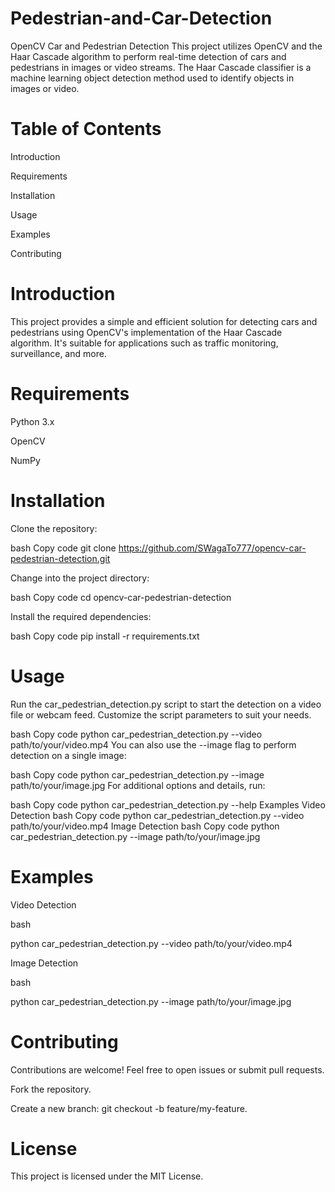 # Pedestrian-and-Car-Detection

OpenCV Car and Pedestrian Detection
This project utilizes OpenCV and the Haar Cascade algorithm to perform real-time detection of cars and pedestrians in images or video streams. The Haar Cascade classifier is a machine learning object detection method used to identify objects in images or video.

# Table of Contents
Introduction

Requirements

Installation

Usage

Examples

Contributing

# Introduction
This project provides a simple and efficient solution for detecting cars and pedestrians using OpenCV's implementation of the Haar Cascade algorithm. It's suitable for applications such as traffic monitoring, surveillance, and more.

# Requirements

Python 3.x

OpenCV

NumPy

# Installation

Clone the repository:

bash
Copy code
git clone https://github.com/SWagaTo777/opencv-car-pedestrian-detection.git


Change into the project directory:

bash
Copy code
cd opencv-car-pedestrian-detection


Install the required dependencies:

bash
Copy code
pip install -r requirements.txt
# Usage
Run the car_pedestrian_detection.py script to start the detection on a video file or webcam feed. Customize the script parameters to suit your needs.

bash
Copy code
python car_pedestrian_detection.py --video path/to/your/video.mp4
You can also use the --image flag to perform detection on a single image:

bash
Copy code
python car_pedestrian_detection.py --image path/to/your/image.jpg
For additional options and details, run:

bash
Copy code
python car_pedestrian_detection.py --help
Examples
Video Detection
bash
Copy code
python car_pedestrian_detection.py --video path/to/your/video.mp4
Image Detection
bash
Copy code
python car_pedestrian_detection.py --image path/to/your/image.jpg

# Examples
Video Detection 


bash

python car_pedestrian_detection.py --video path/to/your/video.mp4


Image Detection


bash

python car_pedestrian_detection.py --image path/to/your/image.jpg
# Contributing


Contributions are welcome! Feel free to open issues or submit pull requests.

Fork the repository.

Create a new branch: git checkout -b feature/my-feature.

# License

This project is licensed under the MIT License.
